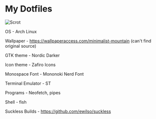 # My Dotfiles

![Scrot](Screenshot.png)

OS - Arch Linux

Wallpaper - https://wallpaperaccess.com/minimalist-mountain (can't find original source)

GTK theme - Nordic Darker

Icon theme - Zafiro Icons

Monospace Font - Mononoki Nerd Font

Terminal Emulator - ST

Programs - Neofetch, pipes

Shell - fish

Suckless Builds - https://github.com/ewilso/suckless
